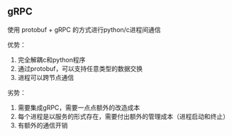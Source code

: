 ## gRPC
使用 protobuf + gRPC 的方式进行python/c进程间通信

优势：
1. 完全解耦c和python程序
2. 通过protobuf，可以支持任意类型的数据交换
3. 进程可以跨节点通信


劣势：
1. 需要集成gRPC，需要一点点额外的改造成本
2. 每个进程是以服务的形式存在，需要付出额外的管理成本（进程启动和终止）
3. 有额外的通信开销
